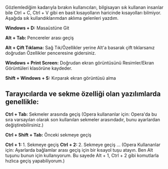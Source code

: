 Gözlemlediğim kadarıyla bırakın kullanıcıları, bilgisayarı sık kullanan insanlar bile Ctrl + C, Ctrl + V gibi en basit kısayolların haricinde kısayolları bilmiyor. Aşağıda sık kullandıklarımdan aklıma gelenleri yazdım.

<b>Windows + D:</b> Masaüstüne Git

<b>Alt + Tab:</b> Pencereler arası geçiş

<b>Alt + Çift Tıklama:</b> Sağ Tık/Özellikler yerine Alt'a basarak çift tıklarsanız doğrudan Özellikler penceresine gidersiniz.

<b>Windows + Print Screen:</b> Doğrudan ekran görüntüsünü Resimler/Ekran Görüntüleri klasörüne kaydeder.

<b>Shift + Windows + S:</b> Kırparak ekran görüntüsü alma


## Tarayıcılarda ve sekme özelliği olan yazılımlarda genellikle:

<b>Ctrl + Tab:</b> Sekmeler arasında geçiş
(Opera kullananlar için: Opera'da bu sıra varsayılan olarak son kullanılan sekmeler arasındadır, bunu ayarlardan değiştirebilirsiniz.)

<b>Ctrl + Shift + Tab:</b> Önceki sekmeye geçiş

<b>Ctrl + 1: </b> 1. Sekmeye geçiş
<b>Ctrl + 2: </b> 2. Sekmeye geçiş
...
(Opera Kullananlar için: Ayarlarda bağlamlar arası geçiş için bir kısayol tuşu atayın. Ben Alt tuşunu bunun için kullanıyorum. Bu sayede Alt + 1, Ctrl + 2 gibi komutlarla hızlıca geçiş yapabiliyorum.)
